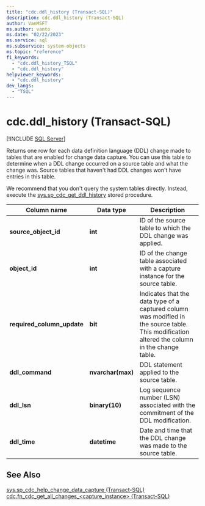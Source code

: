 ```yaml
---
title: "cdc.ddl_history (Transact-SQL)"
description: cdc.ddl_history (Transact-SQL)
author: VanMSFT
ms.author: vanto
ms.date: "02/22/2023"
ms.service: sql
ms.subservice: system-objects
ms.topic: "reference"
f1_keywords:
  - "cdc.ddl_history_TSQL"
  - "cdc.ddl_history"
helpviewer_keywords:
  - "cdc.ddl_history"
dev_langs:
  - "TSQL"
---
```

# cdc.ddl_history (Transact-SQL)
[!INCLUDE [SQL Server](../../includes/applies-to-version/sql-asdb-asdbmi.md)]

  Returns one row for each data definition language (DDL) change made to tables that are enabled for change data capture. You can use this table to determine when a DDL change occurred on a source table and what the change was. Source tables that haven't had DDL changes won't have entries in this table.  
  
 We recommend that you don't query the system tables directly. Instead, execute the [sys.sp_cdc_get_ddl_history](../../relational-databases/system-stored-procedures/sys-sp-cdc-get-ddl-history-transact-sql.md) stored procedure.  
   
|Column name|Data type|Description|  
|-----------------|---------------|-----------------|  
|**source_object_id**|**int**|ID of the source table to which the DDL change was applied.|  
|**object_id**|**int**|ID of the change table associated with a capture instance for the source table.|  
|**required_column_update**|**bit**|Indicates that the data type of a captured column was modified in the source table. This modification altered the column in the change table.|  
|**ddl_command**|**nvarchar(max)**|DDL statement applied to the source table.|  
|**ddl_lsn**|**binary(10)**|Log sequence number (LSN) associated with the commitment of the DDL modification.|  
|**ddl_time**|**datetime**|Date and time that the DDL change was made to the source table.|  
  
## See Also  
 [sys.sp_cdc_help_change_data_capture &#40;Transact-SQL&#41;](../../relational-databases/system-stored-procedures/sys-sp-cdc-help-change-data-capture-transact-sql.md)   
 [cdc.fn_cdc_get_all_changes_&#60;capture_instance&#62;  &#40;Transact-SQL&#41;](../../relational-databases/system-functions/cdc-fn-cdc-get-all-changes-capture-instance-transact-sql.md)  
  
  
